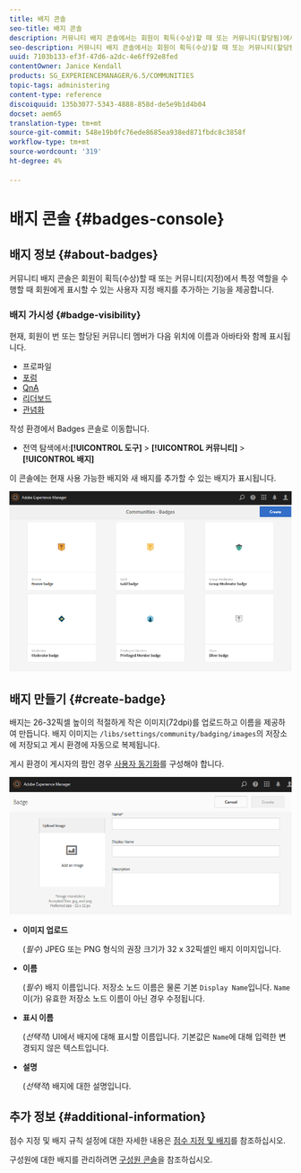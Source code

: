 ```yaml
---
title: 배지 콘솔
seo-title: 배지 콘솔
description: 커뮤니티 배지 콘솔에서는 회원이 획득(수상)할 때 또는 커뮤니티(할당됨)에서 특정 역할을 수행할 때 표시할 수 있는 사용자 지정 배지를 추가할 수 있습니다
seo-description: 커뮤니티 배지 콘솔에서는 회원이 획득(수상)할 때 또는 커뮤니티(할당됨)에서 특정 역할을 수행할 때 표시할 수 있는 사용자 지정 배지를 추가할 수 있습니다
uuid: 7103b133-ef3f-47d6-a2dc-4e6ff92e8fed
contentOwner: Janice Kendall
products: SG_EXPERIENCEMANAGER/6.5/COMMUNITIES
topic-tags: administering
content-type: reference
discoiquuid: 135b3077-5343-4888-858d-de5e9b1d4b04
docset: aem65
translation-type: tm+mt
source-git-commit: 548e19b0fc76ede8685ea938ed871fbdc8c3858f
workflow-type: tm+mt
source-wordcount: '319'
ht-degree: 4%

---
```



# 배지 콘솔 {#badges-console}

## 배지 정보 {#about-badges}

커뮤니티 배지 콘솔은 회원이 획득(수상)할 때 또는 커뮤니티(지정)에서 특정 역할을 수행할 때 회원에게 표시할 수 있는 사용자 지정 배지를 추가하는 기능을 제공합니다.

### 배지 가시성 {#badge-visibility}

현재, 회원이 번 또는 할당된 커뮤니티 멤버가 다음 위치에 이름과 아바타와 함께 표시됩니다.

* 프로파일
* [포럼](/help/communities/forum.md)
* [QnA](/help/communities/working-with-qna.md)
* [리더보드](/help/communities/enabling-leaderboard.md)
* [관념화](/help/communities/ideation-feature.md)

작성 환경에서 Badges 콘솔로 이동합니다.

* 전역 탐색에서:**[!UICONTROL 도구]** > **[!UICONTROL 커뮤니티]** > **[!UICONTROL 배지]**

이 콘솔에는 현재 사용 가능한 배지와 새 배지를 추가할 수 있는 배지가 표시됩니다.

![badges homepage](assets/badges-homepage.png)

## 배지 만들기 {#create-badge}

배지는 26-32픽셀 높이의 적절하게 작은 이미지(72dpi)를 업로드하고 이름을 제공하여 만듭니다. 배지 이미지는 `/libs/settings/community/badging/images`의 저장소에 저장되고 게시 환경에 자동으로 복제됩니다.

게시 환경이 게시자의 팜인 경우 [사용자 동기화](/help/communities/sync.md)를 구성해야 합니다.

![create-badge](assets/create-badge.png)

* **이미지 업로드**

   (*필수*) JPEG 또는 PNG 형식의 권장 크기가 32 x 32픽셀인 배지 이미지입니다.

* **이름**

   (*필수*) 배지 이름입니다. 저장소 노드 이름은 물론 기본 `Display Name`입니다. `Name`이(가) 유효한 저장소 노드 이름이 아닌 경우 수정됩니다.

* **표시 이름**

   (*선택적*) UI에서 배지에 대해 표시할 이름입니다. 기본값은 `Name`에 대해 입력한 변경되지 않은 텍스트입니다.

* **설명**

   (*선택적*) 배지에 대한 설명입니다.

## 추가 정보 {#additional-information}

점수 지정 및 배지 규칙 설정에 대한 자세한 내용은 [점수 지정 및 배지](/help/communities/implementing-scoring.md)를 참조하십시오.

구성원에 대한 배지를 관리하려면 [구성원 콘솔](/help/communities/members.md)을 참조하십시오.

